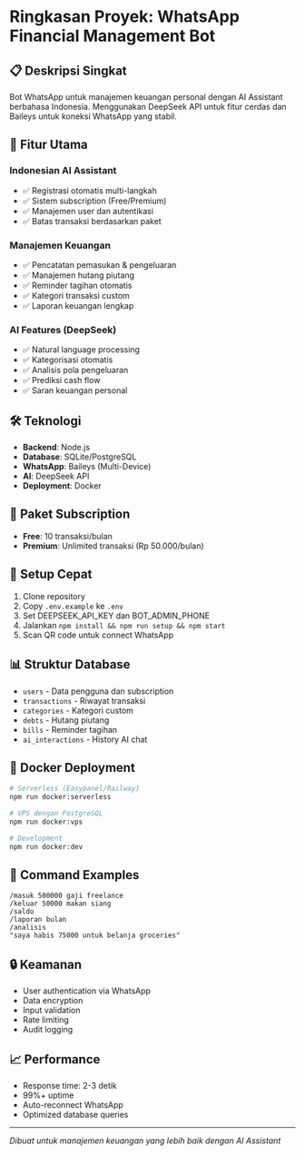 # Ringkasan Proyek: WhatsApp Financial Management Bot

## 📋 Deskripsi Singkat
Bot WhatsApp untuk manajemen keuangan personal dengan AI Assistant berbahasa Indonesia. Menggunakan DeepSeek API untuk fitur cerdas dan Baileys untuk koneksi WhatsApp yang stabil.

## 🚀 Fitur Utama

### Indonesian AI Assistant
- ✅ Registrasi otomatis multi-langkah
- ✅ Sistem subscription (Free/Premium)
- ✅ Manajemen user dan autentikasi
- ✅ Batas transaksi berdasarkan paket

### Manajemen Keuangan
- ✅ Pencatatan pemasukan & pengeluaran
- ✅ Manajemen hutang piutang
- ✅ Reminder tagihan otomatis
- ✅ Kategori transaksi custom
- ✅ Laporan keuangan lengkap

### AI Features (DeepSeek)
- ✅ Natural language processing
- ✅ Kategorisasi otomatis
- ✅ Analisis pola pengeluaran
- ✅ Prediksi cash flow
- ✅ Saran keuangan personal

## 🛠️ Teknologi
- **Backend**: Node.js
- **Database**: SQLite/PostgreSQL
- **WhatsApp**: Baileys (Multi-Device)
- **AI**: DeepSeek API
- **Deployment**: Docker

## 📱 Paket Subscription
- **Free**: 10 transaksi/bulan
- **Premium**: Unlimited transaksi (Rp 50.000/bulan)

## 🔧 Setup Cepat
1. Clone repository
2. Copy `.env.example` ke `.env`
3. Set DEEPSEEK_API_KEY dan BOT_ADMIN_PHONE
4. Jalankan `npm install && npm run setup && npm start`
5. Scan QR code untuk connect WhatsApp

## 📊 Struktur Database
- `users` - Data pengguna dan subscription
- `transactions` - Riwayat transaksi
- `categories` - Kategori custom
- `debts` - Hutang piutang
- `bills` - Reminder tagihan
- `ai_interactions` - History AI chat

## 🐳 Docker Deployment
```bash
# Serverless (Easypanel/Railway)
npm run docker:serverless

# VPS dengan PostgreSQL
npm run docker:vps

# Development
npm run docker:dev
```

## 📝 Command Examples
```
/masuk 500000 gaji freelance
/keluar 50000 makan siang
/saldo
/laporan bulan
/analisis
"saya habis 75000 untuk belanja groceries"
```

## 🔒 Keamanan
- User authentication via WhatsApp
- Data encryption
- Input validation
- Rate limiting
- Audit logging

## 📈 Performance
- Response time: 2-3 detik
- 99%+ uptime
- Auto-reconnect WhatsApp
- Optimized database queries

---
*Dibuat untuk manajemen keuangan yang lebih baik dengan AI Assistant*